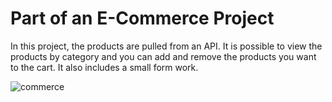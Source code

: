 # Part of an E-Commerce Project

In this project, the products are pulled from an API. It is possible to view the products by category and you can add and remove the products you want to the cart. It also includes a small form work.

![commerce](https://user-images.githubusercontent.com/98173099/177757884-1c52714b-2e13-4455-951b-2f5ad1768bf9.png)
